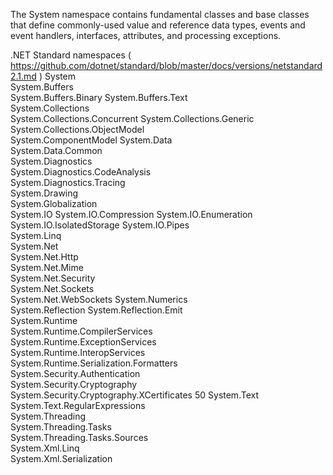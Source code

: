 The System namespace contains fundamental classes and base
classes that define commonly-used value and reference data
types, events and event handlers, interfaces, attributes,
and processing exceptions.


.NET Standard namespaces ( https://github.com/dotnet/standard/blob/master/docs/versions/netstandard2.1.md )
  System	
  System.Buffers	
  System.Buffers.Binary	
  System.Buffers.Text	
  System.Collections	
  System.Collections.Concurrent	
  System.Collections.Generic	
  System.Collections.ObjectModel	
  System.ComponentModel	
  System.Data	
  System.Data.Common	
  System.Diagnostics	
  System.Diagnostics.CodeAnalysis	
  System.Diagnostics.Tracing	
  System.Drawing	
  System.Globalization	
  System.IO	
  System.IO.Compression	
  System.IO.Enumeration	
  System.IO.IsolatedStorage	
  System.IO.Pipes	
  System.Linq	
  System.Net	
  System.Net.Http	
  System.Net.Mime	
  System.Net.Security	
  System.Net.Sockets	
  System.Net.WebSockets	
  System.Numerics	
  System.Reflection	
  System.Reflection.Emit	
  System.Runtime	
  System.Runtime.CompilerServices	
  System.Runtime.ExceptionServices	
  System.Runtime.InteropServices	
  System.Runtime.Serialization.Formatters	
  System.Security.Authentication	
  System.Security.Cryptography	
  System.Security.Cryptography.XCertificates	50
  System.Text	
  System.Text.RegularExpressions	
  System.Threading	
  System.Threading.Tasks	
  System.Threading.Tasks.Sources	
  System.Xml.Linq	
  System.Xml.Serialization
